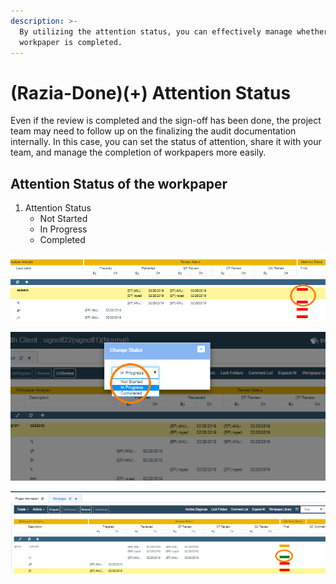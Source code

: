 ```yaml
---
description: >-
  By utilizing the attention status, you can effectively manage whether the
  workpaper is completed.
---
```


# \(Razia-Done\)\(+\) Attention Status

Even if the review is completed and the sign-off has been done, the project team may need to follow up on the finalizing the audit documentation internally. In this case, you can set the status of attention, share it with your team, and manage the completion of workpapers more easily.

## Attention Status of the workpaper

1. Attention Status
   * Not Started
   * In Progress
   * Completed

![1.Click the color button in the attention column of the corresponding workpaper.](../../../.gitbook/assets/image%20%287%29.png)

![2.Change Attention Status accordingly](../../../.gitbook/assets/image.png)

![3. When the documentation is finalized, change the attention status as &quot;Completed&quot;.](../../../.gitbook/assets/image%20%288%29.png)

